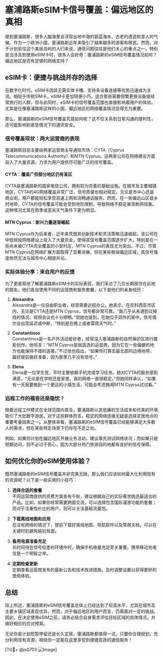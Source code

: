 # 塞浦路斯eSIM卡信号覆盖：偏远地区的真相

提到塞浦路斯，很多人脑海里会浮现出地中海的碧蓝海水、古老的遗迹和宜人的气候。作为一个欧洲小国，塞浦路斯近年来吸引了越来越多的游客和移民。然而，对于计划前往这个美丽岛屿的人们来说，通信问题往往是他们关心的重点之一。特别是当涉及到使用eSIM卡时，很多人会好奇：塞浦路斯的eSIM信号覆盖情况如何？偏远地区是否有足够的网络支持？

## eSIM卡：便捷与挑战并存的选择

在数字化时代，eSIM卡因其无需实体卡槽、支持多设备连接等优势迅速成为主流。相较于传统SIM卡，eSIM卡更加轻便小巧，适合那些需要频繁更换设备或经常旅行的人群。但与此同时，eSIM卡的信号覆盖范围也直接影响着用户的体验。尤其是在像塞浦路斯这样的小国，偏远地区的网络覆盖情况显得尤为重要。

那么，塞浦路斯的eSIM信号覆盖究竟如何呢？这不仅关系到日常沟通的便利性，还可能影响到紧急情况下的通讯安全。

### 信号覆盖现状：两大运营商的表现

塞浦路斯目前主要由两家运营商主导通信市场：CYTA（Cyprus Telecommunications Authority）和MTN Cyprus。这两家公司在网络建设方面投入了大量资源，力求为用户提供尽可能广泛的信号覆盖。

#### CYTA：覆盖广但部分地区仍有盲区

CYTA是塞浦路斯的国家电信公司，拥有较为完善的基础设施。在城市及主要城镇地区，CYTA的4G网络覆盖非常广泛，信号质量也相对稳定。无论是市中心还是商业街，用户都能轻松享受高速上网和流畅通话服务。然而，在一些偏远山区或乡村地带，CYTA的信号覆盖可能会受到地形限制，导致网络不稳定甚至断网现象。这种情况尤其在雨季或恶劣天气条件下更为明显。

#### MTN Cyprus：新兴力量逐渐崛起

MTN Cyprus作为后来者，近年来凭借其创新技术和灵活策略迅速崛起。该公司在中低频段网络建设上投入了大量资金，使得其信号覆盖范围逐步扩大。特别是在一些尚未被CYTA完全覆盖的小型村庄，MTN Cyprus的表现尤为突出。不过，尽管MTN Cyprus在网络扩展方面取得了显著进展，但在某些极端偏远区域，其信号强度依然无法与城市中心相提并论。

### 实际体验分享：来自用户的反馈

为了更直观地了解塞浦路斯eSIM卡的实际表现，我们采访了几位长期居住在此地的朋友。他们各自使用不同的运营商和服务套餐，以下是他们的亲身经历：

1. **Alexandra**  
   Alexandra是一位自由职业者，经常需要远程办公。她表示，在尼科西亚市区内，无论是CYTA还是MTN Cyprus，信号都非常可靠。“我几乎从未遇到过掉线的情况，视频会议也十分顺畅。”但她也提到，在她位于郊外的家中，信号偶尔会出现延迟或中断，“特别是在晚上或者雷雨天气时。”

2. **Constantinos**  
   Constantinos是一名户外活动爱好者，经常深入塞浦路斯的自然保护区进行摄影创作。他坦言：“MTN Cyprus是我首选的运营商，因为它在一些偏僻的地方也能保持不错的连接。”不过他也指出，“如果你打算去最北部的边境地带，最好提前做好准备，因为那里几乎没有信号。”

3. **Elena**  
   Elena是一位学生党，平时主要依赖手机完成学习任务。她对CYTA的服务感到满意，“无论是在学校还是家里，我的网络一直很稳定。”但她同样承认，“如果有一天我要搬到一个更远的小镇生活，可能会考虑换用MTN Cyprus试试看。”

### 远程工作的福音还是隐忧？

随着远程工作模式在全球范围内普及，塞浦路斯以其低廉的生活成本和优美的环境吸引了大批数字游民。对于这些群体而言，稳定的网络连接无疑是选择定居地点的重要考量因素之一。从整体来看，塞浦路斯的eSIM信号覆盖已经能够满足大多数人的需求，但在某些特定场景下仍存在不足之处。

例如，如果你计划在偏远地区开展业务活动，建议事先测试网络状况；而如果只是短期访问，则不必过于担心，因为大部分热门旅游目的地都有良好的信号保障。

## 如何优化你的eSIM使用体验？

既然塞浦路斯的eSIM信号覆盖并非完美无缺，那么我们应该如何最大化利用现有的资源呢？以下是一些实用的小技巧：

1. **选择合适的套餐**  
   不同运营商提供的资费方案各有千秋，建议根据自己的实际需求挑选最适合的产品。比如，如果你经常需要跨国交流，可以选择包含国际漫游功能的套餐；而对于注重性价比的用户，则可以关注基础流量包。

2. **下载离线地图和应用**  
   在没有网络的情况下，提前下载好离线地图、导航软件以及常用文档，可以在关键时刻避免尴尬局面。

3. **备用电源准备充足**  
   长时间待在信号较差的环境中时，确保手机电量充足至关重要。携带移动充电宝是一个明智之举。

4. **定期检查更新**  
   定期查看运营商发布的最新公告和技术改进措施，及时调整设置以获得更好的使用体验。

## 总结

综上所述，塞浦路斯的eSIM信号覆盖总体上已经达到了较高水平，尤其在城市及主要乡镇区域表现优异。然而，对于偏远地区的用户而言，仍需面对一定的挑战。因此，在决定使用eSIM之前，请务必结合自身需求评估目标区域的具体情况，并做好相应的应对预案。

无论你是计划短暂停留还是长久定居，塞浦路斯都值得一试。只要你合理规划，充分利用现有资源，相信你一定能在这里享受到便捷高效的通信服务！

[TG💪+ @jx0703 ![Image](https://github.com/user-attachments/assets/dbca1d08-cadb-493c-b0ec-ad6f7a83f270)]